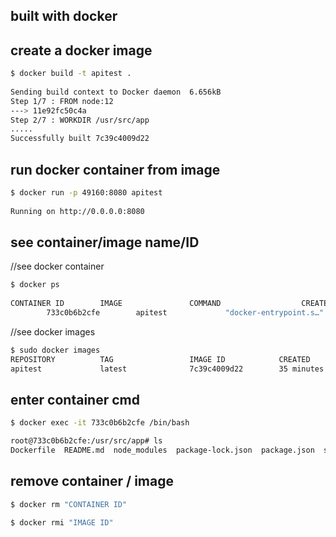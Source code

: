 ## built with docker

## create a docker image
```bash
$ docker build -t apitest .
    
Sending build context to Docker daemon  6.656kB
Step 1/7 : FROM node:12
---> 11e92fc50c4a
Step 2/7 : WORKDIR /usr/src/app
.....
Successfully built 7c39c4009d22
```

## run docker container from image
```bash
$ docker run -p 49160:8080 apitest   
    
Running on http://0.0.0.0:8080
```
## see container/image name/ID
//see docker container
```bash
$ docker ps
    
CONTAINER ID        IMAGE               COMMAND                  CREATED             STATUS              PORTS                     NAMES
        733c0b6b2cfe        apitest             "docker-entrypoint.s…"   6 minutes ago       Up 6 minutes        0.0.0.0:49160->8080/tcp   infallible_meitner
```   
//see docker images
```bash
$ sudo docker images
REPOSITORY          TAG                 IMAGE ID            CREATED             SIZE
apitest             latest              7c39c4009d22        35 minutes ago      911MB
```

## enter container cmd
```bash
$ docker exec -it 733c0b6b2cfe /bin/bash
```
```bash    
root@733c0b6b2cfe:/usr/src/app# ls
Dockerfile  README.md  node_modules  package-lock.json  package.json  server.js
```
        
## remove container / image
```bash
$ docker rm "CONTAINER ID"
```
```bash
$ docker rmi "IMAGE ID"
```


